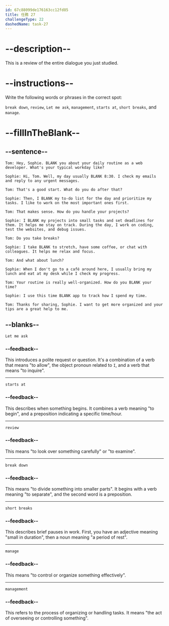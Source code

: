 ```yaml
---
id: 67c88099de176163cc12fd85
title: 任務 27
challengeType: 22
dashedName: task-27
---
```


<!-- REVIEW -->

# --description--

This is a review of the entire dialogue you just studied.

# --instructions--

Write the following words or phrases in the correct spot:

`break down`, `review`, `Let me ask`, `management`, `starts at`, `short breaks`, and `manage`.

# --fillInTheBlank--

## --sentence--

`Tom: Hey, Sophie. BLANK you about your daily routine as a web developer. What's your typical workday like?`

`Sophie: Hi, Tom. Well, my day usually BLANK 8:30. I check my emails and reply to any urgent messages.`

`Tom: That's a good start. What do you do after that?`

`Sophie: Then, I BLANK my to-do list for the day and prioritize my tasks. I like to work on the most important ones first.`

`Tom: That makes sense. How do you handle your projects?`

`Sophie: I BLANK my projects into small tasks and set deadlines for them. It helps me stay on track. During the day, I work on coding, test the websites, and debug issues.`

`Tom: Do you take breaks?`

`Sophie: I take BLANK to stretch, have some coffee, or chat with colleagues. It helps me relax and focus.`

`Tom: And what about lunch?`

`Sophie: When I don't go to a café around here, I usually bring my lunch and eat at my desk while I check my progress.`

`Tom: Your routine is really well-organized. How do you BLANK your time?`

`Sophie: I use this time BLANK app to track how I spend my time.`

`Tom: Thanks for sharing, Sophie. I want to get more organized and your tips are a great help to me.`

## --blanks--

`Let me ask`

### --feedback--

This introduces a polite request or question. It's a combination of a verb that means "to allow", the object pronoun related to `I`, and a verb that means "to inquire".

---

`starts at`

### --feedback--

This describes when something begins. It combines a verb meaning "to begin", and a preposition indicating a specific time/hour.

---

`review`

### --feedback--

This means "to look over something carefully" or "to examine".

---

`break down`

### --feedback--

This means "to divide something into smaller parts". It begins with a verb meaning "to separate", and the second word is a preposition.

---

`short breaks`

### --feedback--

This describes brief pauses in work. First, you have an adjective meaning "small in duration", then a noun meaning "a period of rest".

---

`manage`

### --feedback--

This means "to control or organize something effectively".

---

`management`

### --feedback--

This refers to the process of organizing or handling tasks. It means "the act of overseeing or controlling something".
